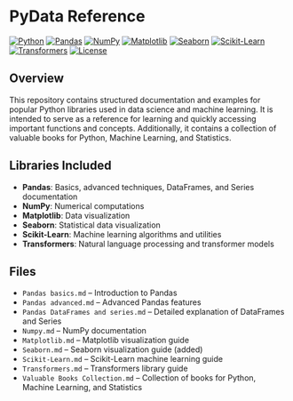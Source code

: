 # PyData Reference


[![Python](https://img.shields.io/badge/Python-3.10%2B-blue)](https://www.python.org/)
[![Pandas](https://img.shields.io/badge/Pandas-Documentation-orange)](https://pandas.pydata.org/docs/)
[![NumPy](https://img.shields.io/badge/NumPy-Documentation-red)](https://numpy.org/doc/)
[![Matplotlib](https://img.shields.io/badge/Matplotlib-Documentation-green)](https://matplotlib.org/stable/contents.html)
[![Seaborn](https://img.shields.io/badge/Seaborn-Documentation-purple)](https://seaborn.pydata.org/)
[![Scikit-Learn](https://img.shields.io/badge/Scikit--Learn-Documentation-yellow)](https://scikit-learn.org/stable/documentation.html)
[![Transformers](https://img.shields.io/badge/Transformers-Documentation-blueviolet)](https://huggingface.co/docs/transformers/index)
[![License](https://img.shields.io/badge/License-Apache%202.0-lightgrey)](LICENSE)

## Overview
This repository contains structured documentation and examples for popular Python libraries used in data science and machine learning. It is intended to serve as a reference for learning and quickly accessing important functions and concepts. Additionally, it contains a collection of valuable books for Python, Machine Learning, and Statistics.  

## Libraries Included
- **Pandas**: Basics, advanced techniques, DataFrames, and Series documentation
- **NumPy**: Numerical computations
- **Matplotlib**: Data visualization
- **Seaborn**: Statistical data visualization
- **Scikit-Learn**: Machine learning algorithms and utilities
- **Transformers**: Natural language processing and transformer models

## Files
- `Pandas basics.md` – Introduction to Pandas
- `Pandas advanced.md` – Advanced Pandas features
- `Pandas DataFrames and series.md` – Detailed explanation of DataFrames and Series
- `Numpy.md` – NumPy documentation
- `Matplotlib.md` – Matplotlib visualization guide
- `Seaborn.md` – Seaborn visualization guide (added)
- `Scikit-Learn.md` – Scikit-Learn machine learning guide
- `Transformers.md` – Transformers library guide
- `Valuable Books Collection.md` – Collection of books for Python, Machine Learning, and Statistics  

